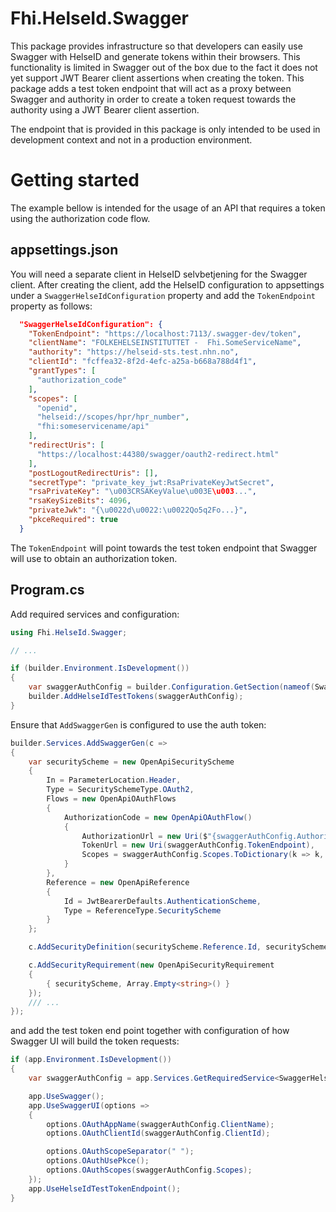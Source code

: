 ﻿# Fhi.HelseId.Swagger

This package provides infrastructure so that developers can easily use Swagger with HelseID and generate tokens within their browsers. This functionality is limited in Swagger out of the box due to the fact it does not yet support JWT Bearer client assertions when creating the token. This package adds a test token endpoint that will act as a proxy between Swagger and authority in order to create a token request towards the authority using a JWT Bearer client assertion.

The endpoint that is provided in this package is only intended to be used in development context and not in a production environment.

# Getting started

The example bellow is intended for the usage of an API that requires a token using the authorization code flow.

## appsettings.json

You will need a separate client in HelseID selvbetjening for the Swagger client. After creating the client, add the HelseID configuration to appsettings under a `SwaggerHelseIdConfiguration` property and add the `TokenEndpoint` property as follows:

```json
  "SwaggerHelseIdConfiguration": {
    "TokenEndpoint": "https://localhost:7113/.swagger-dev/token",
    "clientName": "FOLKEHELSEINSTITUTTET -  Fhi.SomeServiceName",
    "authority": "https://helseid-sts.test.nhn.no",
    "clientId": "fcffea32-8f2d-4efc-a25a-b668a788d4f1",
    "grantTypes": [
      "authorization_code"
    ],
    "scopes": [
      "openid",
      "helseid://scopes/hpr/hpr_number",
      "fhi:someservicename/api"
    ],
    "redirectUris": [
      "https://localhost:44380/swagger/oauth2-redirect.html"
    ],
    "postLogoutRedirectUris": [],
    "secretType": "private_key_jwt:RsaPrivateKeyJwtSecret",
    "rsaPrivateKey": "\u003CRSAKeyValue\u003E\u003...",
    "rsaKeySizeBits": 4096,
    "privateJwk": "{\u0022d\u0022:\u0022Qo5q2Fo...}",
    "pkceRequired": true
  }
```

The `TokenEndpoint` will point towards the test token endpoint that Swagger will use to obtain an authorization token.

## Program.cs

Add required services and configuration:

```csharp
using Fhi.HelseId.Swagger;

// ...

if (builder.Environment.IsDevelopment())
{
    var swaggerAuthConfig = builder.Configuration.GetSection(nameof(SwaggerHelseIdConfiguration)).Get<SwaggerHelseIdConfiguration>()!;
    builder.AddHelseIdTestTokens(swaggerAuthConfig);
}
```

Ensure that `AddSwaggerGen` is configured to use the auth token:

```csharp
builder.Services.AddSwaggerGen(c =>
{
    var securityScheme = new OpenApiSecurityScheme
    {
        In = ParameterLocation.Header,
        Type = SecuritySchemeType.OAuth2,
        Flows = new OpenApiOAuthFlows
        {
            AuthorizationCode = new OpenApiOAuthFlow()
            {
                AuthorizationUrl = new Uri($"{swaggerAuthConfig.Authority}/connect/authorize"),
                TokenUrl = new Uri(swaggerAuthConfig.TokenEndpoint),
                Scopes = swaggerAuthConfig.Scopes.ToDictionary(k => k, v => string.Empty)
            }
        },
        Reference = new OpenApiReference
        {
            Id = JwtBearerDefaults.AuthenticationScheme,
            Type = ReferenceType.SecurityScheme
        }
    };

    c.AddSecurityDefinition(securityScheme.Reference.Id, securityScheme);

    c.AddSecurityRequirement(new OpenApiSecurityRequirement
    {
        { securityScheme, Array.Empty<string>() }
    });
    /// ...
});
```

and add the test token end point together with configuration of how Swagger UI will build the token requests:
```csharp
if (app.Environment.IsDevelopment())
{
    var swaggerAuthConfig = app.Services.GetRequiredService<SwaggerHelseIdConfiguration>();

    app.UseSwagger();
    app.UseSwaggerUI(options =>
    {
        options.OAuthAppName(swaggerAuthConfig.ClientName);
        options.OAuthClientId(swaggerAuthConfig.ClientId);

        options.OAuthScopeSeparator(" ");
        options.OAuthUsePkce();
        options.OAuthScopes(swaggerAuthConfig.Scopes);
    });
    app.UseHelseIdTestTokenEndpoint();
}
```

